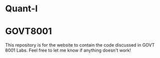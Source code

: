 # Quant-I
# GOVT8001
This repository is for the website to contain the code discussed in GOVT 8001 Labs. Feel free to let me know if anything doesn't work!
